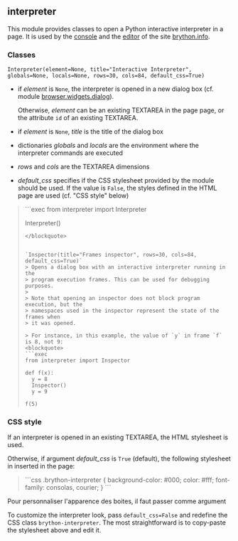 interpreter
-----------

This module provides classes to open a Python interactive interpreter in a
page. It is used by the [console](https://www.brython.info/tests/console.html)
and the [editor](https://www.brython.info/tests/editor.html) of the site
[brython.info](https://brython.info).

### Classes

`Interpreter(element=None, title="Interactive Interpreter", globals=None, locals=None, rows=30, cols=84, default_css=True)`

- if _element_ is `None`, the interpreter is opened in a new dialog box (cf.
  module [browser.widgets.dialog](widgets-dialog.html)).

  Otherwise, _element_ can be an existing TEXTAREA in the page page, or the
  attribute `id` of an existing TEXTAREA.
- if _element_ is `None`, _title_ is the title of the dialog box
- dictionaries _globals_ and _locals_ are the environment where the interpreter
  commands are executed
- _rows_ and _cols_ are the TEXTAREA dimensions
- _default_css_ specifies if the CSS stylesheet provided by the module should
  be used. If the value is `False`, the styles defined in the HTML page are
  used (cf. "CSS style" below)

<blockquote>
```exec
from interpreter import Interpreter

Interpreter()
```
</blockquote>


`Inspector(title="Frames inspector", rows=30, cols=84, default_css=True)`
> Opens a dialog box with an interactive interpreter running in the
> program execution frames. This can be used for debugging purposes.
>
> Note that opening an inspector does not block program execution, but the
> namespaces used in the inspector represent the state of the frames when
> it was opened.

> For instance, in this example, the value of `y` in frame `f` is 8, not 9:
<blockquote>
```exec
from interpreter import Inspector

def f(x):
  y = 8
  Inspector()
  y = 9

f(5)
```
</blockquote>


### CSS style

If an interpreter is opened in an existing TEXTAREA, the HTML stylesheet is
used.

Otherwise, if argument _default_css_ is `True` (default), the following
stylesheet in inserted in the page:

<blockquote>
```css
.brython-interpreter {
    background-color: #000;
    color: #fff;
    font-family: consolas, courier;
}
```
</blockquote>

Pour personnaliser l'apparence des boites, il faut passer comme argument

To customize the interpreter look, pass `default_css=False` and redefine the
CSS class `brython-interpreter`. The most straightforward is to copy-paste
the stylesheet above and edit it.
